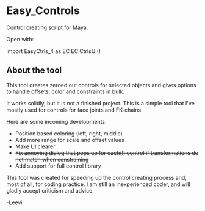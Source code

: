 # Easy_Controls
Control creating script for Maya.

Open with:

import EasyCtrls_4 as EC
EC.CtrlsUI()


## About the tool

This tool creates zeroed out controls for selected objects and gives options to handle offsets, color and constraints in bulk.

It works solidly, but it is not a finished project.
This is a simple tool that I've mostly used for controls for face joints and FK-chains.

Here are some incoming developments:
* ~~Position based coloring (left, right, middle)~~
* Add more range for scale and offset values
* Make UI clearer
* ~~Fix annoying dialog that pops up for each(!) control if transformations do not match when constraining~~
* Add support for full control library

This tool was created for speeding up the control creating process and, most of all, for coding practice. I am still an inexperienced coder, and will gladly accept criticism and advice.

-Leevi
